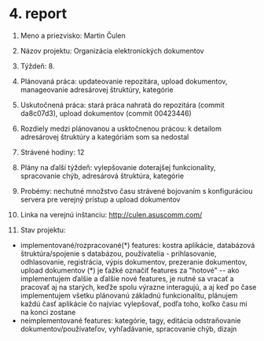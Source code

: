 # 4. report
1. Meno a priezvisko: Martin Čulen
2. Názov projektu: Organizácia elektronických dokumentov
3. Týždeň: 8.
4. Plánovaná práca: updateovanie repozitára, upload dokumentov, manageovanie adresárovej štruktúry, kategórie
5. Uskutočnená práca: stará práca nahratá do repozitára (commit da8c07d3), upload dokumentov (commit 00423446)
6. Rozdiely medzi plánovanou a usktočnenou prácou: k detailom adresárovej štruktúry a kategóriám som sa nedostal
7. Strávené hodiny: 12
8. Plány na ďalší týždeň: vylepšovanie doterajšej funkcionality, spracovanie chýb, adresárová štruktúra, kategórie
9. Probémy: nechutné množstvo času strávené bojovaním s konfiguráciou servera pre verejný prístup a upload dokumentov

10. Linka na verejnú inštanciu: http://culen.asuscomm.com/
11. Stav projektu:
 - implementované/rozpracované(\*) features: kostra aplikácie, databázová štruktúra/spojenie s databázou, používatelia - prihlasovanie, odhlasovanie, registrácia, výpis dokumentov, prezeranie dokumentov, upload dokumentov
  (\*) je ťažké označiť features za "hotové" -- ako implementujem ďalšie a ďalšie nové features, je nutné sa vracať a pracovať aj na starých, keďže spolu výrazne interagujú, a aj keď po čase implementujem všetku plánovanú základnú funkcionalitu, plánujem každú časť aplikácie čo najviac vylepšovať, podľa toho, koľko času mi na konci zostane
 - neimplementované features: kategórie, tagy, editácia odstraňovanie dokumentov/používateľov, vyhľadávanie, spracovanie chýb, dizajn
